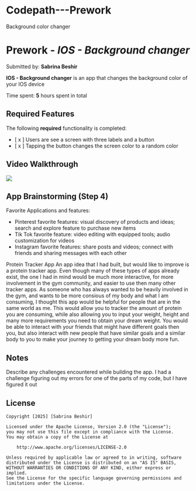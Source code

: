 # Codepath---Prework
Background color changer 
# Prework - *IOS - Background changer*

Submitted by: **Sabrina Beshir**

**IOS - Background changer** is an app that changes the background color of your IOS device  

Time spent: **5** hours spent in total

## Required Features

The following **required** functionality is completed:

- [ x ] Users are see a screen with three labels and a button
- [ x ] Tapping the button changes the screen color to a random color
 
## Video Walkthrough
<div>
    <a href="https://www.loom.com/share/3903de2275b14503ad75d8cf3a6f85da">
    </a>
    <a href="https://www.loom.com/share/3903de2275b14503ad75d8cf3a6f85da">
      <img style="max-width:300px;" src="https://cdn.loom.com/sessions/thumbnails/3903de2275b14503ad75d8cf3a6f85da-67e79e7c9c73dc29-full-play.gif">
    </a>
  </div>

## App Brainstorming (Step 4)
Favorite Applications and features: 

- Pinterest favorite features: visual discovery of products and ideas; search and explore feature to purchase new items 
- Tik Tok favorite feature: video editing with equipped tools; audio customization for videos 
- Instagram favorite features: share posts and videos; connect with friends and sharing messages with each other
 
Protein Tracker App 
 An app idea that I had built, but would like to improve is a protein tracker app. 
 Even though many of these types of apps already exist, the one I had in mind would 
 be much more interactive, for more involvement in the gym community, and easier to
 use then many other tracker apps. As someone who has always wanted to be heavily
 involved in the gym, and wants to be more consious of my body and what I am 
 consuming, I thought this app would be helpful for people that are in the same
 world as me. This would allow you to tracker the amount of protein you are 
 consuming, while also allowing you to input your weight, height and many more 
 requirements you need to obtain your dream weight. You would be able to
 interact with your friends that might have different goals then you, but also 
 interact with new people that have similar goals and a similar body to you to 
 make your journey to getting your dream body more fun. 

## Notes

Describe any challenges encountered while building the app.
I had a challenge figuring out my errors for one of the parts of my code, but I have figured it out 
## License

    Copyright [2025] [Sabrina Beshir]

    Licensed under the Apache License, Version 2.0 (the "License");
    you may not use this file except in compliance with the License.
    You may obtain a copy of the License at

        http://www.apache.org/licenses/LICENSE-2.0

    Unless required by applicable law or agreed to in writing, software
    distributed under the License is distributed on an "AS IS" BASIS,
    WITHOUT WARRANTIES OR CONDITIONS OF ANY KIND, either express or implied.
    See the License for the specific language governing permissions and
    limitations under the License.
